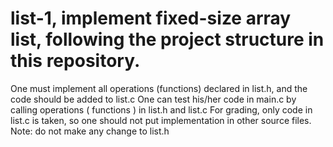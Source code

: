 # list-1, implement fixed-size array list, following the project structure in this repository.
One must implement all operations (functions) declared in list.h,
and the code should be added to list.c 
One can test his/her code in main.c by calling operations ( functions ) in list.h and list.c
For grading, only code in list.c is taken, so one should not put implementation in other source files.
Note: do not make any change to list.h 

